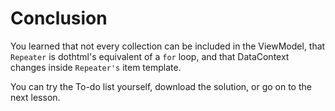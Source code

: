﻿---
Title: Conclusion
EmbeddedView:
    Path: /resources/030_todolist/solution/ToDoList/Views/ToDo.dothtml
Solution: /resources/030_todolist/solution
---

# Conclusion

You learned that not every collection can be included in the ViewModel, that `Repeater` is dothtml's equivalent of a `for` loop, and that DataContext changes inside `Repeater's` item template.

You can try the To-do list yourself, download the solution, or go on to the next lesson.